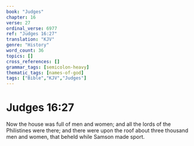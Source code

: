 ```yaml
---
book: "Judges"
chapter: 16
verse: 27
ordinal_verse: 6977
ref: "Judges 16:27"
translation: "KJV"
genre: "History"
word_count: 36
topics: []
cross_references: []
grammar_tags: [semicolon-heavy]
thematic_tags: [names-of-god]
tags: ["Bible","KJV","Judges"]
---
```


# Judges 16:27

Now the house was full of men and women; and all the lords of the Philistines were there; and there were upon the roof about three thousand men and women, that beheld while Samson made sport.
